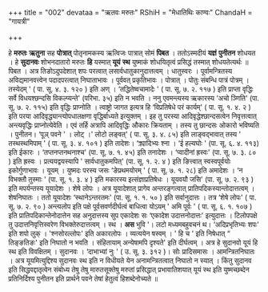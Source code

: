 +++
title = "002"
devataa = "ऋतवः मरुतः"
RShiH = "मेधातिथिः काण्वः"
ChandaH = "गायत्री"

+++


हे **मरुतः** **ऋतुना** सह **पोत्रात्** पोतृनामकस्य ऋत्विजः पात्रात् सोमं **पिबत** । ततोऽस्मदीयं **यज्ञं** **पुनीतन** शोधयत । हे **सुदानवः** शोभनदातारो मरुतः **हि** यस्मात् **यूयं** **स्थ** युष्माकं शोधयितृत्वं प्रसिद्धं तस्मात् शोधयतेत्यर्थः ॥ पिबत । अत्र तिङोऽदुपदेशात् शपः परत्वात् लसार्वधातुकानुदात्तत्वम् । धातुस्वरः । पूर्वामन्त्रितस्य अविद्यमानवत्त्वेन पदादपरत्वात् निघाताभावः । पूर्ववत् प्रकृतिभावः । पोत्रात् । पोतुः संबन्धि पात्रं पोत्रम् । तस्येदम् ' ( पा. सू. ४. ३. १२० ) इति अण् । ‘तद्धितेष्वचामादेः ' ( पा. सू. ७. २. ११७ ) इति प्राप्ता वृद्धिः सर्वे विधयश्छन्दसि विकल्प्यन्ते' (परिभा. ३५) इति न भवति । ननु एवमन्त्यस्य ऋकारस्य ‘अचो ञ्णिति' (पा. सू. ७. २. ११५) इति वृद्धिः प्राप्नोति । त्वाष्ट्रो जागत इत्यत्र हि ‘विप्रतिषेधे परं कार्यम्' ( पा. सू. १. ४. २ ) इति परया आदिवृद्ध्यान्त्योपधालक्षणा वृद्धिर्बाध्यते इत्युक्तम् । इह तु परस्या आदिवृद्धेश्छान्दसत्वेन निवृत्तत्वात् अन्त्यवृद्धिः प्राप्नोत्येवेति । एवं तर्हि अत्रापि आदिवृद्धिः औकारः क्रियताम् । तस्य तु छान्दसः ओकारो भविष्यति । पुनीतन। ‘पूञ् पवने ' । लोट् ।' लोटो लङ्वत्' ( पा. सू. ३. ४. ८५) इति लाङ्वद्भावात् तस्य ' तस्थस्थमिपाम् ' ( पा. सू. ३. ४. १०१ ) इति तादेशः। ‘क्र्यादिभ्यः श्ना । ‘ई हल्यघोः ' (पा. सू. ६. ४. ११३) इति ईकारः । ‘तप्तनप्तनथनाश्च' (पा. सू. ७. १. ४५) इति तनादेशः । ‘प्वादीनां ह्रस्वः' (पा. सू. ७. ३. ८० ) इति ह्रस्वः । प्रत्ययद्वयस्यापि ' सार्वधातुकमपित्' (पा. सू. १. २. ४ ) इति ङित्त्वात् स्वस्वपूर्वयोः इकोर्गुणाभावः । यूयम् । युष्मदः परस्य जसः ‘ङेप्रथमयोरम् ' ( पा. सू. ७. १. २८) इति अमादेशः । ‘न विभक्तौ तुस्माः ' (पा. सू. १. ३. ४ ) इति मकारस्य इत्संज्ञाप्रतिषेधः । यूयवयौ जसि' (पा. सू. ७. २. ९३ ) इति मपर्यन्तस्य यूयादेशः । शेषे लोपः । अत्र यूयादेशात् प्रागेव अन्तरङ्गत्वात् प्रातिपदिकस्यान्तोदात्तत्वम् । शेषनिघातः । ततो यूयादेशः ‘स्थानेऽन्तरतमः' (पा. सू. १. १. ५० ) इति सर्वानुदात्तः । तत्र ‘शेषे लोपः' ( पा. सू. ७. २. ९० ) अन्त्यलोप इति पक्षे पूर्वसवर्णदीर्घत्वं बाधित्वा योऽयम् ' अमि पूर्वः ' ( पा. सू. ६. १. १०७ ) इति प्रातिपदिकान्तेनोदात्तेन सह अनुदात्तस्य सुप एकादेशः सः ‘एकादेश उदात्तनोदात्तः' इत्युदात्तः । टिलोपपक्षे तु उदात्तनिवृत्तिस्वरेण विभक्तेरुदात्तत्वम् । स्थ । **अस** भुवि '। लटो मध्यमबहुवचनं थ। ‘अदिप्रभृतिभ्यः शपः' इति शपो लुक् । 'श्नसोरल्लोपः' इति अकारलोपः । व्यत्ययेन षस्वम् । ' हि च ' इति निषेधात् “ तिङ्ङतिङः' इति निघातो न भवति । संहितायाम्  अन्येषामपि दृश्यते' इति दीर्घत्वम् । अत्र हे सुदानवो यूयं हि स्थ इति विवक्षितम् । सुदानवः । ‘दाभाभ्यां नुः ' ( उ. सू. ३. ३१२ )। सोः प्रादिसमासः । आमन्त्रितनिघातः । अत्र यूयमित्युद्दिश्य सुदानवः स्थ इति न विधीयते येन अनामन्त्रितत्वात् निघातो न स्यात् । किंतु सुदानव इति सिद्धवद्दातृत्वेन संबोध्य तेषु तेषु मारुतसूक्तेषु मरुतां प्रसिद्धात् प्रभावातिशयात् यूयं स्थ इति युष्मच्छब्देन प्रतिनिर्दिश्य पुनीतन इति प्रार्थने पवने तेषां हेतुत्वं हिशब्देनोच्यते ॥